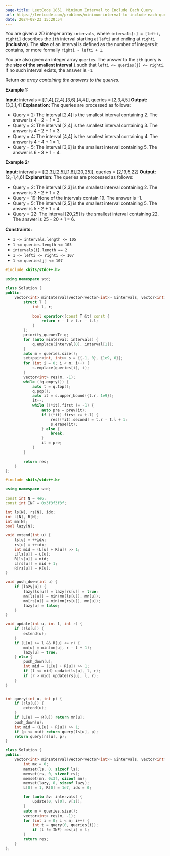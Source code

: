 ```yaml
---
page-title: LeetCode 1851. Minimum Interval to Include Each Query
url: https://leetcode.com/problems/minimum-interval-to-include-each-query/description/
date: 2024-08-23 15:20:54
---
```

You are given a 2D integer array `intervals`, where `intervals[i] = [lefti, righti]` describes the `ith` interval starting at `lefti` and ending at `righti` **(inclusive)**. The **size** of an interval is defined as the number of integers it contains, or more formally `righti - lefti + 1`.

You are also given an integer array `queries`. The answer to the `jth` query is the **size of the smallest interval** `i` such that `lefti <= queries[j] <= righti`. If no such interval exists, the answer is `-1`.

Return *an array containing the answers to the queries*.

**Example 1:**

**Input:** intervals = \[\[1,4\],\[2,4\],\[3,6\],\[4,4\]\], queries = \[2,3,4,5\]
**Output:** \[3,3,1,4\]
**Explanation:** The queries are processed as follows:
- Query = 2: The interval \[2,4\] is the smallest interval containing 2. The answer is 4 - 2 + 1 = 3.
- Query = 3: The interval \[2,4\] is the smallest interval containing 3. The answer is 4 - 2 + 1 = 3.
- Query = 4: The interval \[4,4\] is the smallest interval containing 4. The answer is 4 - 4 + 1 = 1.
- Query = 5: The interval \[3,6\] is the smallest interval containing 5. The answer is 6 - 3 + 1 = 4.

**Example 2:**

**Input:** intervals = \[\[2,3\],\[2,5\],\[1,8\],\[20,25\]\], queries = \[2,19,5,22\]
**Output:** \[2,-1,4,6\]
**Explanation:** The queries are processed as follows:
- Query = 2: The interval \[2,3\] is the smallest interval containing 2. The answer is 3 - 2 + 1 = 2.
- Query = 19: None of the intervals contain 19. The answer is -1.
- Query = 5: The interval \[2,5\] is the smallest interval containing 5. The answer is 5 - 2 + 1 = 4.
- Query = 22: The interval \[20,25\] is the smallest interval containing 22. The answer is 25 - 20 + 1 = 6.

**Constraints:**

-   `1 <= intervals.length <= 105`
-   `1 <= queries.length <= 105`
-   `intervals[i].length == 2`
-   `1 <= lefti <= righti <= 107`
-   `1 <= queries[j] <= 107`

```cpp
#include <bits/stdc++.h>

using namespace std;

class Solution {
public:
    vector<int> minInterval(vector<vector<int>> &intervals, vector<int> &queries) {
        struct T {
            int l, r;

            bool operator<(const T &t) const {
                return r - l > t.r - t.l;
            }
        };
        priority_queue<T> q;
        for (auto &interval: intervals) {
            q.emplace(interval[0], interval[1]);
        }
        auto m = queries.size();
        set<pair<int, int>> s = {{-1, 0}, {1e9, 0}};
        for (int i = 0; i < m; i++) {
            s.emplace(queries[i], i);
        }
        vector<int> res(m, -1);
        while (!q.empty()) {
            auto t = q.top();
            q.pop();
            auto it = s.upper_bound({t.r, 1e9});
            it--;
            while ((*it).first != -1) {
                auto pre = prev(it);
                if ((*it).first >= t.l) {
                    res[(*it).second] = t.r - t.l + 1;
                    s.erase(it);
                } else {
                    break;
                }
                it = pre;
            }
        }

        return res;
    }
};
```

```cpp
#include <bits/stdc++.h>

using namespace std;

const int N = 4e6;
const int INF = 0x3f3f3f3f;

int ls[N], rs[N], idx;
int L[N], R[N];
int mn[N];
bool lazy[N];

void extend(int u) {
    ls[u] = ++idx;
    rs[u] = ++idx;
    int mid = (L[u] + R[u]) >> 1;
    L[ls[u]] = L[u];
    R[ls[u]] = mid;
    L[rs[u]] = mid + 1;
    R[rs[u]] = R[u];
}

void push_down(int u) {
    if (lazy[u]) {
        lazy[ls[u]] = lazy[rs[u]] = true;
        mn[ls[u]] = min(mn[ls[u]], mn[u]);
        mn[rs[u]] = min(mn[rs[u]], mn[u]);
        lazy[u] = false;
    }
}

void update(int u, int l, int r) {
    if (!ls[u]) {
        extend(u);
    }
    if (L[u] >= l && R[u] <= r) {
        mn[u] = min(mn[u], r - l + 1);
        lazy[u] = true;
    } else {
        push_down(u);
        int mid = (L[u] + R[u]) >> 1;
        if (l <= mid) update(ls[u], l, r);
        if (r > mid) update(rs[u], l, r);
    }
}


int query(int u, int p) {
    if (!ls[u]) {
        extend(u);
    }
    if (L[u] == R[u]) return mn[u];
    push_down(u);
    int mid = (L[u] + R[u]) >> 1;
    if (p <= mid) return query(ls[u], p);
    return query(rs[u], p);
}

class Solution {
public:
    vector<int> minInterval(vector<vector<int>> &intervals, vector<int> &queries) {
        int mx = 0;
        memset(ls, 0, sizeof ls);
        memset(rs, 0, sizeof rs);
        memset(mn, 0x3f, sizeof mn);
        memset(lazy, 0, sizeof lazy);
        L[0] = 1, R[0] = 1e7, idx = 0;

        for (auto &v: intervals) {
            update(0, v[0], v[1]);
        }
        auto m = queries.size();
        vector<int> res(m, -1);
        for (int i = 0; i < m; i++) {
            int t = query(0, queries[i]);
            if (t != INF) res[i] = t;
        }
        return res;
    }
};
```